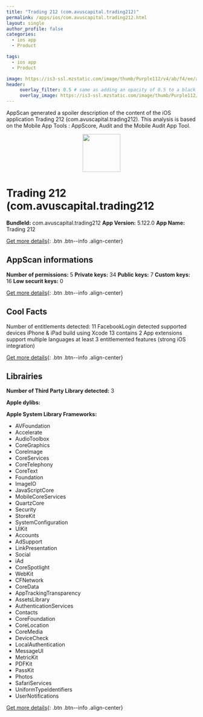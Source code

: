 ```yaml
---
title: "Trading 212 (com.avuscapital.trading212)"
permalink: /apps/ios/com.avuscapital.trading212.html
layout: single
author_profile: false
categories: 
  - ios app 
  - Product 

tags: 
  - ios app 
  - Product 

image: https://is3-ssl.mzstatic.com/image/thumb/Purple112/v4/ab/f4/ee/abf4ee24-6576-0511-6041-f4ced11d50ea/AppIcon-1x_U007emarketing-0-7-0-85-220.png/512x512bb.jpg
header: 
     overlay_filter: 0.5 # same as adding an opacity of 0.5 to a black background
     overlay_image: https://is3-ssl.mzstatic.com/image/thumb/Purple112/v4/ab/f4/ee/abf4ee24-6576-0511-6041-f4ced11d50ea/AppIcon-1x_U007emarketing-0-7-0-85-220.png/512x512bb.jpg
---
```

AppScan generated a spoiler description of the content of the iOS application Trading 212 (com.avuscapital.trading212). This analysis is based on the Mobile App Tools : AppScore, Audit and the Mobile Audit App Tool.

  
  
<div style="text-align: center;"><img src="https://is3-ssl.mzstatic.com/image/thumb/Purple112/v4/ab/f4/ee/abf4ee24-6576-0511-6041-f4ced11d50ea/AppIcon-1x_U007emarketing-0-7-0-85-220.png/512x512bb.jpg" width="100" height="100"></div>  
  
# Trading 212 (com.avuscapital.trading212

**BundleId:** com.avuscapital.trading212
**App Version:** 5.122.0
**App Name:** Trading 212


[Get more details](/pricing.html){: .btn .btn--info .align-center}  
  
## AppScan informations 

**Number of permissions:** 5
**Private keys:** 34
**Public keys:** 7
**Custom keys:** 16
**Low securit keys:** 0
  
[Get more details](/pricing.html){: .btn .btn--info .align-center}

## Cool Facts

Number of entitlements detected: 11
FacebookLogin detected
supported devices iPhone & iPad
build using Xcode 13
contains 2 App extensions
support multiple languages
at least 3 entitlemented features (strong iOS integration)
  
[Get more details](/pricing.html){: .btn .btn--info .align-center}

## Librairies 
**Number of Third Party Library detected:** 3

**Apple dylibs:**


**Apple System Library Frameworks:**
- AVFoundation
- Accelerate
- AudioToolbox
- CoreGraphics
- CoreImage
- CoreServices
- CoreTelephony
- CoreText
- Foundation
- ImageIO
- JavaScriptCore
- MobileCoreServices
- QuartzCore
- Security
- StoreKit
- SystemConfiguration
- UIKit
- Accounts
- AdSupport
- LinkPresentation
- Social
- iAd
- CoreSpotlight
- WebKit
- CFNetwork
- CoreData
- AppTrackingTransparency
- AssetsLibrary
- AuthenticationServices
- Contacts
- CoreFoundation
- CoreLocation
- CoreMedia
- DeviceCheck
- LocalAuthentication
- MessageUI
- MetricKit
- PDFKit
- PassKit
- Photos
- SafariServices
- UniformTypeIdentifiers
- UserNotifications


  
[Get more details](/pricing.html){: .btn .btn--info .align-center}


